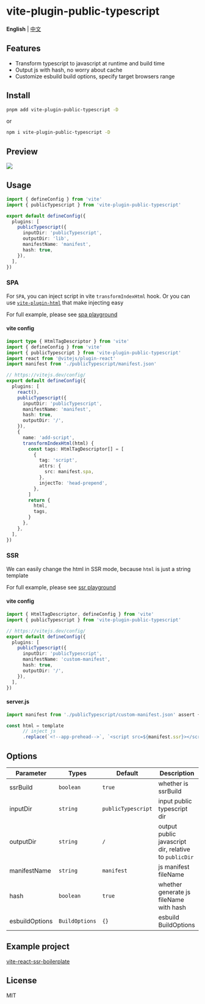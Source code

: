 # vite-plugin-public-typescript

**English** | [中文](./README-zh.md)

## Features

- Transform typescript to javascript at runtime and build time
- Output js with hash, no worry about cache
- Customize esbuild build options, specify target browsers range

## Install

```bash
pnpm add vite-plugin-public-typescript -D
```

or

```bash
npm i vite-plugin-public-typescript -D
```

## Preview

<img src="./screenshots/ts-new.gif" />

## Usage

```ts
import { defineConfig } from 'vite'
import { publicTypescript } from 'vite-plugin-public-typescript'

export default defineConfig({
  plugins: [
    publicTypescript({
      inputDir: 'publicTypescript',
      outputDir: 'lib',
      manifestName: 'manifest',
      hash: true,
    }),
  ],
})
```

### SPA

For `SPA`, you can inject script in vite `transformIndexHtml` hook.
Or you can use [`vite-plugin-html`](https://github.com/vbenjs/vite-plugin-html) that make injecting easy

For full example, please see [spa playground](./playground/spa/vite.config.ts)

#### vite config
```ts
import type { HtmlTagDescriptor } from 'vite'
import { defineConfig } from 'vite'
import { publicTypescript } from 'vite-plugin-public-typescript'
import react from '@vitejs/plugin-react'
import manifest from './publicTypescript/manifest.json'

// https://vitejs.dev/config/
export default defineConfig({
  plugins: [
    react(),
    publicTypescript({
      inputDir: 'publicTypescript',
      manifestName: 'manifest',
      hash: true,
      outputDir: '/',
    }),
    {
      name: 'add-script',
      transformIndexHtml(html) {
        const tags: HtmlTagDescriptor[] = [
          {
            tag: 'script',
            attrs: {
              src: manifest.spa,
            },
            injectTo: 'head-prepend',
          },
        ]
        return {
          html,
          tags,
        }
      },
    },
  ],
})
```

### SSR

We can easily change the html in SSR mode, because `html` is just a string template

For full example, please see [ssr playground](./playground/ssr/index.html)

#### vite config
```ts
import { HtmlTagDescriptor, defineConfig } from 'vite'
import { publicTypescript } from 'vite-plugin-public-typescript'

// https://vitejs.dev/config/
export default defineConfig({
  plugins: [
    publicTypescript({
      inputDir: 'publicTypescript',
      manifestName: 'custom-manifest',
      hash: true,
      outputDir: '/',
    }),
  ],
})
```

#### server.js
```js
import manifest from './publicTypescript/custom-manifest.json' assert { type: 'json' }

const html = template
      // inject js
      .replace(`<!--app-prehead-->`, `<script src=${manifest.ssr}></script>`)
```


## Options

| Parameter      | Types          | Default            | Description                                           |
| -------------- | -------------- | ------------------ | ----------------------------------------------------- |
| ssrBuild       | `boolean`      | `true`             | whether is ssrBuild                                   |
| inputDir       | `string`       | `publicTypescript` | input public typescript dir                           |
| outputDir      | `string`       | `/`                | output public javascript dir, relative to `publicDir` |
| manifestName   | `string`       | `manifest`         | js manifest fileName                                  |
| hash           | `boolean`      | `true`             | whether generate js fileName with hash                |
| esbuildOptions | `BuildOptions` | `{}`               | esbuild BuildOptions                                  |

## Example project

[vite-react-ssr-boilerplate](https://github.com/hemengke1997/vite-react-ssr-boilerplate)

## License

MIT

[npm-img]: https://img.shields.io/npm/v/vite-plugin-public-typescript.svg
